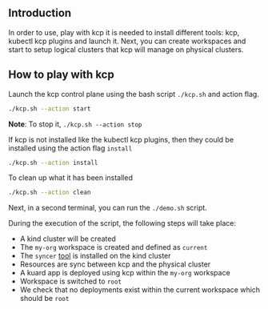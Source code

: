 ## Introduction

In order to use, play with kcp it is needed to install different tools: kcp, kubectl kcp plugins and launch it.
Next, you can create workspaces and start to setup logical clusters that kcp will manage on physical clusters.

## How to play with kcp

Launch the kcp control plane using the bash script `./kcp.sh` and action flag.
```bash
./kcp.sh --action start
```
**Note**: To stop it, `./kcp.sh --action stop`

If kcp is not installed like the kubectl kcp plugins, then they could be installed using the action flag `install`
```bash
./kcp.sh --action install
```
To clean up what it has been installed
```bash
./kcp.sh --action clean
```

Next, in a second terminal, you can run the `./demo.sh` script.

During the execution of the script, the following steps will take place:

- A kind cluster will be created
- The `my-org` workspace is created and defined as `current`
- The `syncer` [tool](https://github.com/kcp-dev/kcp/tree/main/docs/architecture#syncer) is installed on the kind cluster 
- Resources are sync between kcp and the physical cluster
- A kuard app is deployed using kcp within the `my-org` workspace
- Workspace is switched to `root` 
- We check that no deployments exist within the current workspace which should be `root`